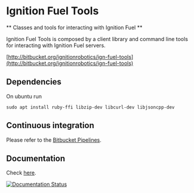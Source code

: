 # Ignition Fuel Tools

** Classes and tools for interacting with Ignition Fuel **

Ignition Fuel Tools is composed by a client library and command line tools for
interacting with Ignition Fuel servers.

  [http://bitbucket.org/ignitionrobotics/ign-fuel-tools](http://bitbucket.org/ignitionrobotics/ign-fuel-tools)

## Dependencies
On ubuntu run
```
sudo apt install ruby-ffi libzip-dev libcurl-dev libjsoncpp-dev
```

## Continuous integration

Please refer to the [Bitbucket Pipelines](https://bitbucket.org/ignitionrobotics/ign-fuel-tools/addon/pipelines/home#!/).


## Documentation

Check [here](http://ignition-fuel-tools.readthedocs.io/en/default/).

[![Documentation Status](https://readthedocs.org/projects/ignition-fuel-tools/badge/?version=default)](https://readthedocs.org/projects/ignition-fuel-tools/?badge=default)
